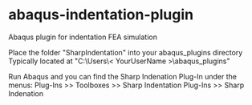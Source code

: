 # abaqus-indentation-plugin
Abaqus plugin for indentation FEA simulation

Place the folder "SharpIndentation" into your abaqus_plugins directory
Typically located at "C:\Users\\< YourUserName >\abaqus_plugins\"

Run Abaqus and you can find the Sharp Indenation Plug-In under the menus:
Plug-Ins >> Toolboxes >> Sharp Indentation
Plug-Ins >> Sharp Indenation
